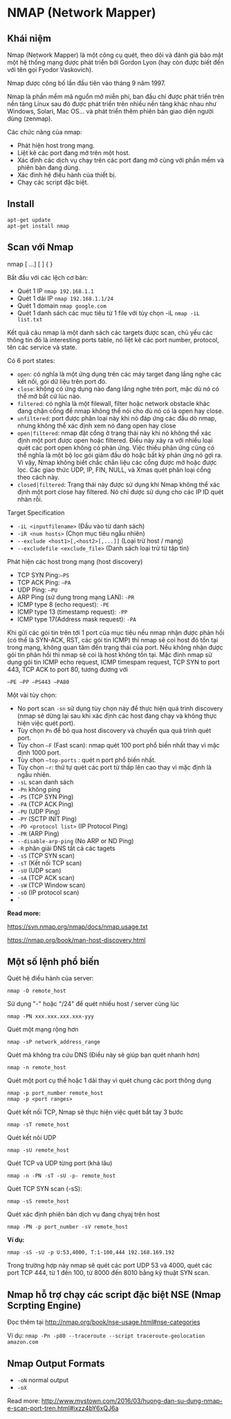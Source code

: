#  NMAP (Network Mapper)
## Khái niệm
Nmap (Network Mapper) là một công cụ quét, theo dõi và đánh giá bảo mật một hệ thống mạng được phát triển bởi Gordon Lyon (hay còn được biết đến với tên gọi Fyodor Vaskovich).

Nmap được công bố lần đầu tiên vào tháng 9 năm 1997.

Nmap là phần mềm mã nguồn mở miễn phí, ban đầu chỉ được phát triển trên nền tảng Linux sau đó được phát triển trên nhiều nền tảng khác nhau như Windows, Solari, Mac OS… và phát triển thêm phiên bản giao diện người dùng (zenmap).

Các chức năng của nmap:  
- Phát hiện host trong mạng.
- Liệt kê các port đang mở trên một host.
- Xác định các dịch vụ chạy trên các port đang mở cùng với phần mềm và phiên bản đang dùng.
- Xác đinh hệ điều hành của thiết bị.
- Chạy các script đặc biệt.

## Install
```
apt-get update
apt-get install nmap
```
## Scan với Nmap

nmap [ <Scan Type> ...] [ <Options> ] { <target specification> }

Bắt đầu với các lệch cơ bản:
- Quét 1 IP	`nmap 192.168.1.1`
- Quét 1 dải IP	`nmap 192.168.1.1/24`
- Quét 1 domain	`nmap google.com`
- Quét 1 danh sách các mục tiêu từ 1 file với tùy chọn -iL	`nmap -iL list.txt`

Kết quả cảu nmap là một danh sách các targets được scan, chủ yếu các thông tin đó là interesting ports table, nó liệt kê các port number, protocol, tên các service và state.

Có 6 port states:
- `open`: có nghĩa là một ứng dụng trên các máy target đang lắng nghe các kết nối, gói dữ liệu trên port đó.
- `close`: không có ứng dụng nào đang lắng nghe trên port, mặc dù nó có thể mở bất cứ lúc nào.
- `filtered`: có nghĩa là một filewall, filter hoặc network obstacle khác đang chặn cổng để nmap không thể nói cho dù nó có là open hay close.
- `unfiltered`: port được phân loại này khi nó đáp ứng các đầu dò nmap, nhưng không thể xác định xem nó đang open hay close
- `open|filtered`: nmap đặt cổng ở trạng thái này khi nó không thể xác định một port được open hoặc filtered. Điều này xảy ra với nhiều loại quét các port open không có phản ứng. Việc thiếu phản ứng cũng có thể nghĩa là một bộ lọc gói giảm đầu dò hoặc bất kỳ phản ứng nó gợi ra. Vì vậy, Nmap không biết chắc chắn liệu các cổng được mở hoặc được lọc. Các giao thức UDP, IP, FIN, NULL, và Xmas quét phân loại cổng theo cách này.
- `closed|filtered`: Trạng thái này được sử dụng khi Nmap không thể xác định một port close hay filtered. Nó chỉ được sử dụng cho các IP ID quét nhàn rỗi.

Target Specification
- `-iL <inputfilename>` (Đầu vào từ danh sách)
- `-iR <num hosts>` (Chọn mục tiêu ngẫu nhiên)
- `--exclude <host1>[,<host2>[,...]]` (Loại trừ host / mạng)
- `--excludefile <exclude_file>` (Danh sách loại trừ từ tập tin)



Phát hiện các host trong mạng (host discovery)
- TCP SYN Ping:`–PS`
- TCP ACK Ping: `–PA`
- UDP Ping: `–PU`
- ARP Ping (sử dụng trong mạng LAN): `-PR`
- ICMP type 8 (echo request): `-PE`
- ICMP type 13 (timestamp request): `-PP`
- ICMP type 17(Address mask request): `-PA`

Khi gửi các gói tin trên tới 1 port của mục tiêu nếu nmap nhận được phản hồi (có thể là SYN-ACK, RST, các gói tin ICMP) thì nmap sẽ coi host đó tồn tại trong mạng, không quan tâm đến trạng thái của port. Nếu không nhận được gói tin phản hồi thì nmap sẽ coi là host không tồn tại. Mặc đinh nmap sử dụng gói tin ICMP echo request, ICMP timespam request, TCP SYN to port 443, TCP ACK to port 80, tương đương với 
```
–PE –PP –PS443 –PA80
```
Một vài tùy chọn:
- No port scan `-sn` sử dụng tùy chọn này để thực hiện quá trình discovery (nmap sẽ dừng lại sau khi xác định các host đang chạy và không thực hiện việc quét port). 
- Tùy chọn `Pn` để bỏ qua host discovery và chuyển qua quá trình quét port.
- Tùy chon `–F` (Fast scan): nmap quét 100 port phổ biến nhất thay vì mặc định 1000 port.
- Tùy chọn `–top-ports` : quét n port phổ biến nhất.
- Tùy chọn `–r`: thứ tự quét các port từ thấp lên cao thay vì mặc định là ngẫu nhiên.
- `-sL` scan danh sách
- `-Pn` không ping
- `-PS` <port list> (TCP SYN Ping)
- `-PA` <port list> (TCP ACK Ping)
- `-PU` <port list> (UDP Ping)
- `-PY` <port list> (SCTP INIT Ping)
- `-PO <protocol list>` (IP Protocol Ping)
- `-PR` (ARP Ping)
- `--disable-arp-ping` (No ARP or ND Ping)
- `-R` phân giải DNS tất cả các tagets
- `-sS` (TCP SYN scan)
- `-sT` (Kết nối TCP scan)
- `-sU` (UDP scan)
- `-sA` (TCP ACK scan)
- `-sW` (TCP Window scan)
- `-sO` (IP protocol scan)
- `

**Read more:**
 
https://svn.nmap.org/nmap/docs/nmap.usage.txt

https://nmap.org/book/man-host-discovery.html

## Một số lệnh phổ biến
Quét hệ điều hành của server: 
```
nmap -O remote_host
```
Sử dụng "-" hoặc "/24" để quét nhiều host / server cùng lúc 
```
nmap -PN xxx.xxx.xxx.xxx-yyy
```
Quét một mạng rộng hơn 
```
nmap -sP network_address_range
```
Quét mà không tra cứu DNS (Điều này sẽ giúp bạn quét nhanh hơn) 
```
nmap -n remote_host
```
Quét một port cụ thể hoặc 1 dải thay vì quét chung các port thông dụng
```
nmap -p port_number remote_host
nmap -p <port ranges>
```
Quét kết nối TCP, Nmap sẽ thực hiện việc quét bắt tay 3 bước 
```
nmap -sT remote_host
```

Quét kết nôi UDP
```
nmap -sU remote_host
```
Quét TCP và UDP từng port (khá lâu)
```
nmap -n -PN -sT -sU -p- remote_host
```
Quét TCP SYN scan (-sS):
```
nmap -sS remote_host
```
Quét xác định phiên bản dịch vụ đang chyaj trên host
```
nmap -PN -p port_number -sV remote_host
```

**Ví dụ:** 
```
nmap -sS -sU -p U:53,4000, T:1-100,444 192.168.169.192
```
Trong trường hợp này nmap sẽ quét các port UDP 53 và 4000, quét các port TCP 444, từ 1 đến 100, từ 8000 đến 8010 bằng kỹ thuật SYN scan.

## Nmap hỗ trợ chạy các script đặc biệt NSE (Nmap Scrpting Engine)
Đọc thêm tại http://nmap.org/book/nse-usage.html#nse-categories

Ví dụ: `nmap -Pn -p80 --traceroute --script traceroute-geolocation amazon.com`
## Nmap Output Formats
- `-oN` normal output
- `-oX` 




Read more: http://www.mystown.com/2016/03/huong-dan-su-dung-nmap-e-scan-port-tren.html#ixzz4bY6xQJ6a
